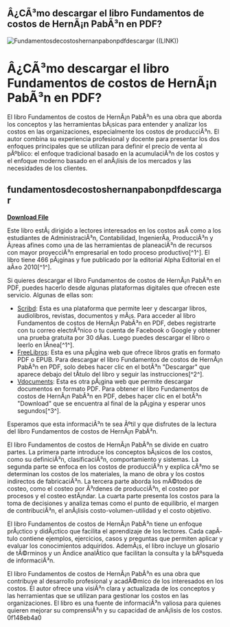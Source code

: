 ## Â¿CÃ³mo descargar el libro Fundamentos de costos de HernÃ¡n PabÃ³n en PDF?

 
![Fundamentosdecostoshernanpabonpdfdescargar ((LINK))](https://encrypted-tbn0.gstatic.com/images?q=tbn:ANd9GcTlfvVqFY7nQ64hGIyDStKWoG9NOCd6BBBl6akOeQe5FYS6UFSY0JiBMNdn)

 
# Â¿CÃ³mo descargar el libro Fundamentos de costos de HernÃ¡n PabÃ³n en PDF?
 
El libro Fundamentos de costos de HernÃ¡n PabÃ³n es una obra que aborda los conceptos y las herramientas bÃ¡sicas para entender y analizar los costos en las organizaciones, especialmente los costos de producciÃ³n. El autor combina su experiencia profesional y docente para presentar los dos enfoques principales que se utilizan para definir el precio de venta al pÃºblico: el enfoque tradicional basado en la acumulaciÃ³n de los costos y el enfoque moderno basado en el anÃ¡lisis de los mercados y las necesidades de los clientes.
 
## fundamentosdecostoshernanpabonpdfdescargar


[**Download File**](https://www.google.com/url?q=https%3A%2F%2Furluss.com%2F2tLj9S&sa=D&sntz=1&usg=AOvVaw0igOAh-cwIWSoRn4EW6ass)

 
Este libro estÃ¡ dirigido a lectores interesados en los costos asÃ­ como a los estudiantes de AdministraciÃ³n, Contabilidad, IngenierÃ­a, ProducciÃ³n y Ã¡reas afines como una de las herramientas de planeaciÃ³n de recursos con mayor proyecciÃ³n empresarial en todo proceso productivo[^1^]. El libro tiene 466 pÃ¡ginas y fue publicado por la editorial Alpha Editorial en el aÃ±o 2010[^1^].
 
Si quieres descargar el libro Fundamentos de costos de HernÃ¡n PabÃ³n en PDF, puedes hacerlo desde algunas plataformas digitales que ofrecen este servicio. Algunas de ellas son:
 
- [Scribd](https://www.scribd.com/book/578206545/Fundamentos-de-costos): Esta es una plataforma que permite leer y descargar libros, audiolibros, revistas, documentos y mÃ¡s. Para acceder al libro Fundamentos de costos de HernÃ¡n PabÃ³n en PDF, debes registrarte con tu correo electrÃ³nico o tu cuenta de Facebook o Google y obtener una prueba gratuita por 30 dÃ­as. Luego puedes descargar el libro o leerlo en lÃ­nea[^1^].
- [FreeLibros](https://www.freelibros.net/contabilidad/fundamentos-de-costos-hernan-pabon-barajas): Esta es una pÃ¡gina web que ofrece libros gratis en formato PDF o EPUB. Para descargar el libro Fundamentos de costos de HernÃ¡n PabÃ³n en PDF, solo debes hacer clic en el botÃ³n "Descargar" que aparece debajo del tÃ­tulo del libro y seguir las instrucciones[^2^].
- [Vdocuments](https://vdocuments.site/fundamentos-de-costos-hernan-pabon-barajas.html): Esta es otra pÃ¡gina web que permite descargar documentos en formato PDF. Para obtener el libro Fundamentos de costos de HernÃ¡n PabÃ³n en PDF, debes hacer clic en el botÃ³n "Download" que se encuentra al final de la pÃ¡gina y esperar unos segundos[^3^].

Esperamos que esta informaciÃ³n te sea Ãºtil y que disfrutes de la lectura del libro Fundamentos de costos de HernÃ¡n PabÃ³n.
  
El libro Fundamentos de costos de HernÃ¡n PabÃ³n se divide en cuatro partes. La primera parte introduce los conceptos bÃ¡sicos de los costos, como su definiciÃ³n, clasificaciÃ³n, comportamiento y sistemas. La segunda parte se enfoca en los costos de producciÃ³n y explica cÃ³mo se determinan los costos de los materiales, la mano de obra y los costos indirectos de fabricaciÃ³n. La tercera parte aborda los mÃ©todos de costeo, como el costeo por Ã³rdenes de producciÃ³n, el costeo por procesos y el costeo estÃ¡ndar. La cuarta parte presenta los costos para la toma de decisiones y analiza temas como el punto de equilibrio, el margen de contribuciÃ³n, el anÃ¡lisis costo-volumen-utilidad y el costo objetivo.
 
El libro Fundamentos de costos de HernÃ¡n PabÃ³n tiene un enfoque prÃ¡ctico y didÃ¡ctico que facilita el aprendizaje de los lectores. Cada capÃ­tulo contiene ejemplos, ejercicios, casos y preguntas que permiten aplicar y evaluar los conocimientos adquiridos. AdemÃ¡s, el libro incluye un glosario de tÃ©rminos y un Ã­ndice analÃ­tico que facilitan la consulta y la bÃºsqueda de informaciÃ³n.
 
El libro Fundamentos de costos de HernÃ¡n PabÃ³n es una obra que contribuye al desarrollo profesional y acadÃ©mico de los interesados en los costos. El autor ofrece una visiÃ³n clara y actualizada de los conceptos y las herramientas que se utilizan para gestionar los costos en las organizaciones. El libro es una fuente de informaciÃ³n valiosa para quienes quieren mejorar su comprensiÃ³n y su capacidad de anÃ¡lisis de los costos.
 0f148eb4a0
